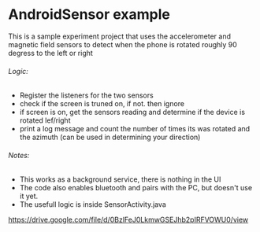 # AndroidSensor example
This is a sample experiment project that uses the accelerometer and magnetic field sensors to detect when the phone is rotated roughly 90 degress to the left or right

###### Logic:
- Register the listeners for the two sensors
- check if the screen is truned on, if not. then ignore
- if screen is on, get the sensors reading and determine if the device is rotated lef/right
- print a log message and count the number of times its was rotated and the azimuth (can be used in determining your direction)



###### Notes:
- This works as a background service, there is nothing in the UI
- The code also enables bluetooth and pairs with the PC, but doesn't use it yet.
- The usefull logic is inside SensorActivity.java

https://drive.google.com/file/d/0BzlFeJ0LkmwGSEJhb2pIRFVOWU0/view
